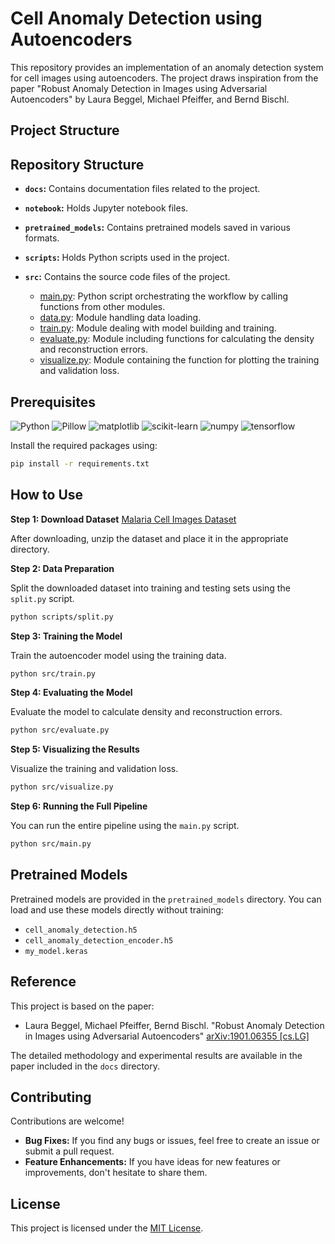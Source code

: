 # Cell Anomaly Detection using Autoencoders

This repository provides an implementation of an anomaly detection system for cell images using autoencoders. The project draws inspiration from the paper "Robust Anomaly Detection in Images using Adversarial Autoencoders" by Laura Beggel, Michael Pfeiffer, and Bernd Bischl.

## Project Structure

## Repository Structure

- **`docs`:** Contains documentation files related to the project.

- **`notebook`:** Holds Jupyter notebook files.

- **`pretrained_models`:** Contains pretrained models saved in various formats.

- **`scripts`:** Holds Python scripts used in the project.

- **`src`:** Contains the source code files of the project.
    - [main.py](/src/main.py): Python script orchestrating the workflow by calling functions from other modules.
    - [data.py](/src/data.py): Module handling data loading.
    - [train.py](/src/train.py): Module dealing with model building and training.
    - [evaluate.py](/src/evaluate.py): Module including functions for calculating the density and reconstruction errors.
    - [visualize.py](/src/visualize.py): Module containing the function for plotting the training and validation loss.


## Prerequisites

![Python](https://img.shields.io/badge/Python-3.9.2-blue)
![Pillow](https://img.shields.io/badge/Pillow-8.3.2-green)
![matplotlib](https://img.shields.io/badge/matplotlib-3.4.3-orange)
![scikit-learn](https://img.shields.io/badge/scikit--learn-0.24.2-yellow)
![numpy](https://img.shields.io/badge/numpy-1.21.2-blue)
![tensorflow](https://img.shields.io/badge/tensorflow-2.6.0-green)

Install the required packages using:

```bash
pip install -r requirements.txt
```

## How to Use

**Step 1: Download Dataset** [Malaria Cell Images Dataset](https://data.lhncbc.nlm.nih.gov/public/Malaria/cell_images.zip)

After downloading, unzip the dataset and place it in the appropriate directory.

**Step 2: Data Preparation**

Split the downloaded dataset into training and testing sets using the `split.py` script.

```bash
python scripts/split.py
```

**Step 3: Training the Model**

Train the autoencoder model using the training data.

```bash
python src/train.py
```

**Step 4: Evaluating the Model**

Evaluate the model to calculate density and reconstruction errors.

```bash
python src/evaluate.py
```

**Step 5: Visualizing the Results**

Visualize the training and validation loss.

```bash
python src/visualize.py
```

**Step 6: Running the Full Pipeline**

You can run the entire pipeline using the `main.py` script.

```bash
python src/main.py
```

## Pretrained Models

Pretrained models are provided in the `pretrained_models` directory. You can load and use these models directly without training:

* `cell_anomaly_detection.h5`
* `cell_anomaly_detection_encoder.h5`
* `my_model.keras`

## Reference

This project is based on the paper:
- Laura Beggel, Michael Pfeiffer, Bernd Bischl. "Robust Anomaly Detection in Images using Adversarial Autoencoders" [arXiv:1901.06355 [cs.LG]](https://arxiv.org/abs/1901.06355)

The detailed methodology and experimental results are available in the paper included in the `docs` directory.

## Contributing

Contributions are welcome! 

- **Bug Fixes:** If you find any bugs or issues, feel free to create an issue or submit a pull request.
- **Feature Enhancements:** If you have ideas for new features or improvements, don't hesitate to share them.

## License

This project is licensed under the [MIT License](LICENSE). 
